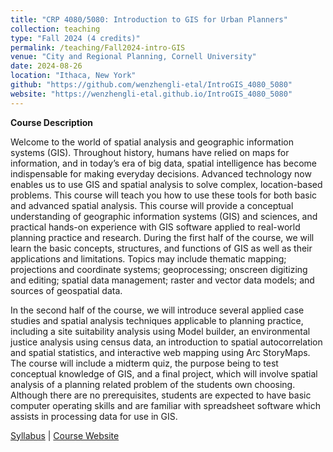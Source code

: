 ```yaml
---
title: "CRP 4080/5080: Introduction to GIS for Urban Planners"
collection: teaching
type: "Fall 2024 (4 credits)"
permalink: /teaching/Fall2024-intro-GIS
venue: "City and Regional Planning, Cornell University"
date: 2024-08-26
location: "Ithaca, New York"
github: "https://github.com/wenzhengli-etal/IntroGIS_4080_5080"
website: "https://wenzhengli-etal.github.io/IntroGIS_4080_5080"
---
```


**Course Description**

Welcome to the world of spatial analysis and geographic information systems (GIS). Throughout history, humans have relied on maps for information, and in today’s era of big data, spatial intelligence has become indispensable for making everyday decisions. Advanced technology now enables us to use GIS and spatial analysis to solve complex, location-based problems. This course will teach you how to use these tools for both basic and advanced spatial analysis.
This course will provide a conceptual understanding of geographic information systems (GIS) and sciences, and practical hands-on experience with GIS software applied to real-world planning practice and research. During the first half of the course, we will learn the basic concepts, structures, and functions of GIS as well as their applications and limitations. Topics may include thematic mapping; projections and coordinate systems; geoprocessing; onscreen digitizing and editing; spatial data management; raster and vector data models; and sources of geospatial data.

In the second half of the course, we will introduce several applied case studies and spatial analysis techniques applicable to planning practice, including a site suitability analysis using Model builder, an environmental justice analysis using census data, an introduction to spatial autocorrelation and spatial statistics, and interactive web mapping using Arc StoryMaps.
The course will include a midterm quiz, the purpose being to test conceptual knowledge of GIS, and a final project, which will involve spatial analysis of a planning related problem of the students own choosing. Although there are no prerequisites, students are expected to have basic computer operating skills and are familiar with spreadsheet software which assists in processing data for use in GIS. <br/>

[Syllabus](https://github.com/wenzhengli-etal/introGIS_4080_5080/raw/main/Syllabus/CRP4080_syllabus_fall2024_v1.pdf) | [Course Website](https://github.com/wenzhengli-etal/IntroGIS_4080_5080)
